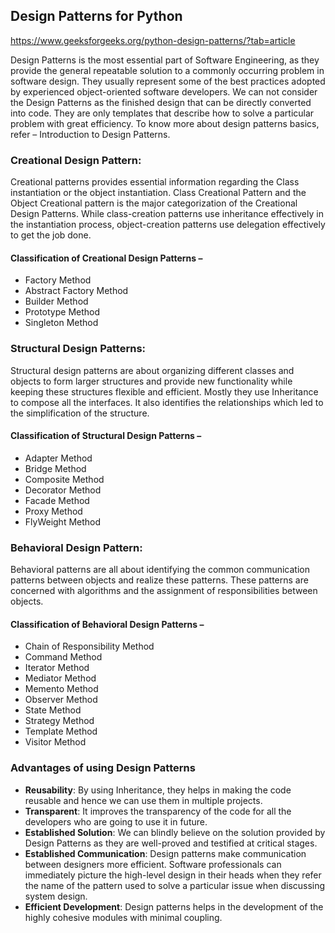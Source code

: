 ## Design Patterns for Python
https://www.geeksforgeeks.org/python-design-patterns/?tab=article

Design Patterns is the most essential part of Software Engineering, as they provide the general repeatable solution to a commonly occurring problem in software design. They usually represent some of the best practices adopted by experienced object-oriented software developers.
We can not consider the Design Patterns as the finished design that can be directly converted into code. They are only templates that describe how to solve a particular problem with great efficiency. To know more about design patterns basics, refer – Introduction to Design Patterns.



### Creational Design Pattern:

Creational patterns provides essential information regarding the Class instantiation or the object instantiation. Class Creational Pattern and the Object Creational pattern is the major categorization of the Creational Design Patterns. While class-creation patterns use inheritance effectively in the instantiation process, object-creation patterns use delegation effectively to get the job done.

#### Classification of Creational Design Patterns –

* Factory Method
* Abstract Factory Method
* Builder Method
* Prototype Method
* Singleton Method
    
### Structural Design Patterns:

Structural design patterns are about organizing different classes and objects to form larger structures and provide new functionality while keeping these structures flexible and efficient. Mostly they use Inheritance to compose all the interfaces. It also identifies the relationships which led to the simplification of the structure.

#### Classification of Structural Design Patterns –

* Adapter Method
* Bridge Method
* Composite Method
* Decorator Method
* Facade Method
* Proxy Method
* FlyWeight Method
  
### Behavioral Design Pattern:

Behavioral patterns are all about identifying the common communication patterns between objects and realize these patterns. These patterns are concerned with algorithms and the assignment of responsibilities between objects.

#### Classification of Behavioral Design Patterns –

* Chain of Responsibility Method
* Command Method
* Iterator Method
* Mediator Method
* Memento Method
* Observer Method
* State Method
* Strategy Method
* Template Method
* Visitor Method
    
### Advantages of using Design Patterns

* **Reusability**: By using Inheritance, they helps in making the code reusable and hence we can use them in multiple projects.
* **Transparent**: It improves the transparency of the code for all the developers who are going to use it in future.
* **Established Solution**: We can blindly believe on the solution provided by Design Patterns as they are well-proved and testified at critical stages.
* **Established Communication**: Design patterns make communication between designers more efficient. Software professionals can immediately picture the high-level design in their heads when they refer the name of the pattern used to solve a particular issue when discussing system design.
* **Efficient Development**: Design patterns helps in the development of the highly cohesive modules with minimal coupling.
